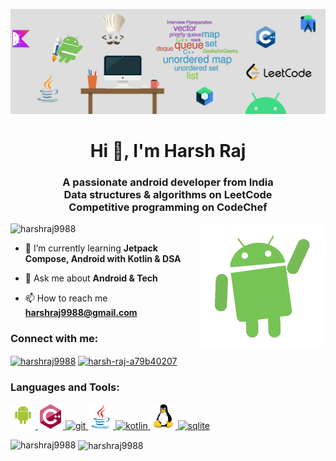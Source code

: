 ![MasterHead](https://github.com/harshraj9988/harshraj9988/blob/main/banner.png)
<h1 align="center">Hi 👋, I'm Harsh Raj</h1>
<h3 align="center">A passionate android developer from India<br>Data structures & algorithms on LeetCode<br>Competitive programming on CodeChef</h3>
<img align="right" alt="Android" width="200" src="https://github.com/harshraj9988/harshraj9988/blob/main/hello%20(2).gif">

<p align="left"> <img src="https://komarev.com/ghpvc/?username=harshraj9988&label=Profile%20views&color=0e75b6&style=flat" alt="harshraj9988" /> </p>

- 🌱 I’m currently learning **Jetpack Compose, Android with Kotlin & DSA**

- 💬 Ask me about **Android & Tech**

- 📫 How to reach me **harshraj9988@gmail.com**

<h3 align="left">Connect with me:</h3>
<p align="left">
<a href="https://twitter.com/harshraj9988" target="blank"><img align="center" src="https://raw.githubusercontent.com/rahuldkjain/github-profile-readme-generator/master/src/images/icons/Social/twitter.svg" alt="harshraj9988" height="30" width="40" /></a>
<a href="https://linkedin.com/in/harsh-raj-a79b40207" target="blank"><img align="center" src="https://raw.githubusercontent.com/rahuldkjain/github-profile-readme-generator/master/src/images/icons/Social/linked-in-alt.svg" alt="harsh-raj-a79b40207" height="30" width="40" /></a>
</p>

<h3 align="left">Languages and Tools:</h3>
<p align="left"> <a href="https://developer.android.com" target="_blank" rel="noreferrer"> <img src="https://raw.githubusercontent.com/devicons/devicon/master/icons/android/android-original-wordmark.svg" alt="android" width="40" height="40"/> </a> <a href="https://www.w3schools.com/cpp/" target="_blank" rel="noreferrer"> <img src="https://raw.githubusercontent.com/devicons/devicon/master/icons/cplusplus/cplusplus-original.svg" alt="cplusplus" width="40" height="40"/> </a> <a href="https://git-scm.com/" target="_blank" rel="noreferrer"> <img src="https://www.vectorlogo.zone/logos/git-scm/git-scm-icon.svg" alt="git" width="40" height="40"/> </a> <a href="https://www.java.com" target="_blank" rel="noreferrer"> <img src="https://raw.githubusercontent.com/devicons/devicon/master/icons/java/java-original.svg" alt="java" width="40" height="40"/> </a> <a href="https://kotlinlang.org" target="_blank" rel="noreferrer"> <img src="https://www.vectorlogo.zone/logos/kotlinlang/kotlinlang-icon.svg" alt="kotlin" width="40" height="40"/> </a> <a href="https://www.linux.org/" target="_blank" rel="noreferrer"> <img src="https://raw.githubusercontent.com/devicons/devicon/master/icons/linux/linux-original.svg" alt="linux" width="40" height="40"/> </a> <a href="https://www.sqlite.org/" target="_blank" rel="noreferrer"> <img src="https://www.vectorlogo.zone/logos/sqlite/sqlite-icon.svg" alt="sqlite" width="40" height="40"/> </a> </p>

<p><img align="left" src="https://github-readme-stats.vercel.app/api/top-langs?username=harshraj9988&show_icons=true&locale=en&layout=compact" alt="harshraj9988" /></p>

<p>&nbsp;<img align="center" src="https://github-readme-stats.vercel.app/api?username=harshraj9988&show_icons=true&locale=en" alt="harshraj9988" /></p>

